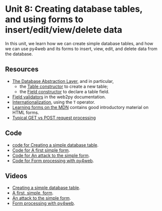 # Unit 8: Creating database tables, and using forms to insert/edit/view/delete data

In this unit, we learn how we can create simple database tables, and how we can use py4web and its forms to insert, view, edit, and delete data from the database. 

## Resources

* [The Database Abstraction Layer](https://py4web.com/_documentation/static/en/chapter-07.html), and in particular, 
    * the [Table constructor](https://py4web.com/_documentation/static/en/chapter-07.html#table-constructor) to create a new table; 
    * the [Field constructor](https://py4web.com/_documentation/static/en/chapter-07.html#field-constructor) to declare a table field. 
* [Field validators](http://web2py.com/books/default/chapter/29/07/forms-and-validators#Validators) in the web2py documentation.
* [Internationalization](https://py4web.com/_documentation/static/en/chapter-11.html), using the `T` operator. 
* [Learning forms on the MDN](https://developer.mozilla.org/en-US/docs/Learn/Forms) contains good introductory material on HTML forms. 
* [Typical GET vs POST request processing](https://docs.google.com/presentation/d/1Q-HMRhR4BYkoIXy1cfVE9CP4jM1VeZrgvoLg3hppmYQ/edit?usp=sharing)

## Code

* [code for Creating a simple database table](https://github.com/learn-py4web/lecture_table_form). 
* [Code for A first simple form](https://github.com/learn-py4web/simple_form).
* [Code for An attack to the simple form](https://github.com/learn-py4web/simple_form_attacker).
* [Code for Form processing with py4web](https://github.com/learn-py4web/lecture_py4web_forms).

## Videos

* [Creating a simple database table](https://drive.google.com/file/d/1OcBSs5h0Ck8gUW9PJsRCzsAld_-e68tC/view?usp=sharing).
* [A first, simple, form](https://drive.google.com/file/d/1sF9CW9UnHSg4vsFir8NnWhCM4o3pxzsL/view?usp=sharing).
* [An attack to the simple form](https://drive.google.com/file/d/1UixUtEBc61c0aOKfJT9wsjsaDJIJyNj1/view?usp=sharing).
* [Form processing with py4web](https://drive.google.com/file/d/1SBlc0dXPkpnSdPNiMXeivNXYtk9-VdUA/view?usp=sharing).
